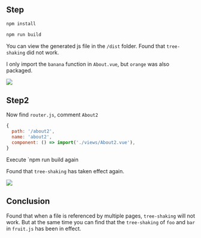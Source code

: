 
## Step

```bash
npm install

npm run build
```

You can view the generated js file in the `/dist` folder. Found that `tree-shaking` did not work.

I only import the `banana` function in `About.vue`, but `orange` was also packaged.

![](https://wpimg.wallstcn.com/7c99e5f5-ffa9-4145-b06b-5907a71e4bd7.jpg)


## Step2

Now find `router.js`, comment `About2`

```js
{
  path: '/about2',
  name: 'about2',
  component: () => import('./views/About2.vue'),
}
```

Execute `npm run build again

Found that `tree-shaking` has taken effect again.

![](https://wpimg.wallstcn.com/842c1f4a-d6f5-42dc-a89c-400c685dc168.jpg)

## Conclusion

Found that when a file is referenced by multiple pages, `tree-shaking` will not work. But at the same time you can find that the `tree-shaking` of `foo` and `bar` in `fruit.js` has been in effect.
